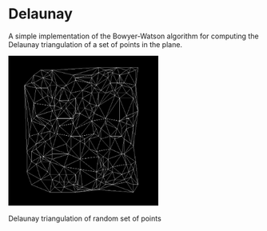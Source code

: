 <h1>Delaunay</h1>

A simple implementation of the Bowyer-Watson algorithm for computing the Delaunay triangulation of a set of points in the plane.

<img src="triangulation.jpg" width=300 height=300>

<f1>Delaunay triangulation of random set of points</f1>